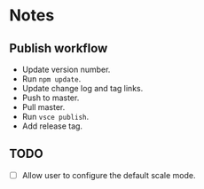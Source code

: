 # Notes

## Publish workflow

- Update version number.
- Run `npm update`.
- Update change log and tag links.
- Push to master.
- Pull master.
- Run `vsce publish`.
- Add release tag.

## TODO

- [ ] Allow user to configure the default scale mode.
